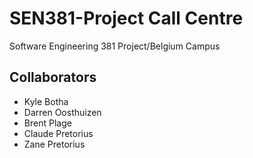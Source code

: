 # SEN381-Project Call Centre
Software Engineering 381 Project/Belgium Campus

## Collaborators

- Kyle Botha 
- Darren Oosthuizen 
- Brent Plage 
- Claude Pretorius 
- Zane Pretorius

